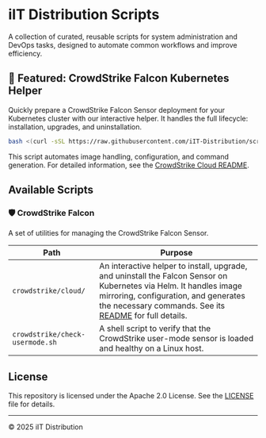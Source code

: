 # iIT Distribution Scripts

A collection of curated, reusable scripts for system administration and DevOps tasks, designed to automate common workflows and improve efficiency.

## 🚀 Featured: CrowdStrike Falcon Kubernetes Helper

Quickly prepare a CrowdStrike Falcon Sensor deployment for your Kubernetes cluster with our interactive helper. It handles the full lifecycle: installation, upgrades, and uninstallation.

```bash
bash <(curl -sSL https://raw.githubusercontent.com/iIT-Distribution/scripts/refs/heads/master/crowdstrike/cloud/deploy-sensors.sh)
```

This script automates image handling, configuration, and command generation. For detailed information, see the [CrowdStrike Cloud README](./crowdstrike/cloud/README.md).

## Available Scripts

### 🛡️ CrowdStrike Falcon

A set of utilities for managing the CrowdStrike Falcon Sensor.

| Path | Purpose |
| --- | --- |
| `crowdstrike/cloud/` | An interactive helper to install, upgrade, and uninstall the Falcon Sensor on Kubernetes via Helm. It handles image mirroring, configuration, and generates the necessary commands. See its [README](./crowdstrike/cloud/README.md) for full details. |
| `crowdstrike/check-usermode.sh` | A shell script to verify that the CrowdStrike user-mode sensor is loaded and healthy on a Linux host. |

## License

This repository is licensed under the Apache 2.0 License. See the [LICENSE](./LICENSE) file for details.

---
© 2025 iIT Distribution